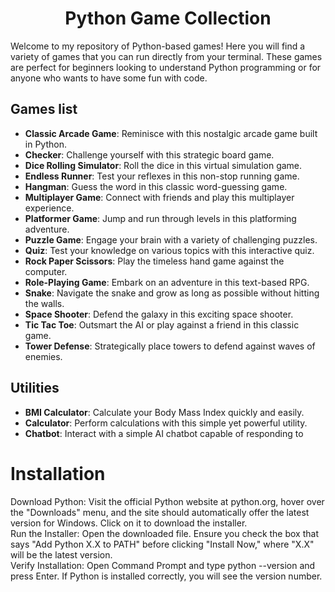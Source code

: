 <h1 align="center"> Python Game Collection</h1>

Welcome to my repository of Python-based games! Here you will find a variety of games that you can run directly from your terminal. These games are perfect for beginners looking to understand Python programming or for anyone who wants to have some fun with code.
## Games list

- **Classic Arcade Game**: Reminisce with this nostalgic arcade game built in Python.
- **Checker**: Challenge yourself with this strategic board game.
- **Dice Rolling Simulator**: Roll the dice in this virtual simulation game.
- **Endless Runner**: Test your reflexes in this non-stop running game.
- **Hangman**: Guess the word in this classic word-guessing game.
- **Multiplayer Game**: Connect with friends and play this multiplayer experience.
- **Platformer Game**: Jump and run through levels in this platforming adventure.
- **Puzzle Game**: Engage your brain with a variety of challenging puzzles.
- **Quiz**: Test your knowledge on various topics with this interactive quiz.
- **Rock Paper Scissors**: Play the timeless hand game against the computer.
- **Role-Playing Game**: Embark on an adventure in this text-based RPG.
- **Snake**: Navigate the snake and grow as long as possible without hitting the walls.
- **Space Shooter**: Defend the galaxy in this exciting space shooter.
- **Tic Tac Toe**: Outsmart the AI or play against a friend in this classic game.
- **Tower Defense**: Strategically place towers to defend against waves of enemies.
## Utilities

- **BMI Calculator**: Calculate your Body Mass Index quickly and easily.
- **Calculator**: Perform calculations with this simple yet powerful utility.
- **Chatbot**: Interact with a simple AI chatbot capable of responding to
# Installation
Download Python: Visit the official Python website at python.org, hover over the "Downloads" menu, and the site should automatically offer the latest version for Windows. Click on it to download the installer.<br>
Run the Installer: Open the downloaded file. Ensure you check the box that says "Add Python X.X to PATH" before clicking "Install Now," where "X.X" will be the latest version.<br>
Verify Installation: Open Command Prompt and type python --version and press Enter. If Python is installed correctly, you will see the version number.<br>

